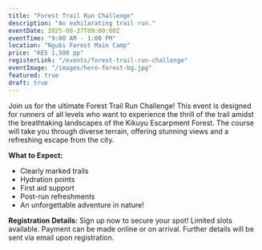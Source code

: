 ```yaml
---
title: "Forest Trail Run Challenge"
description: "An exhilarating trail run."
eventDate: 2025-08-27T09:00:00Z
eventTime: "9:00 AM - 1:00 PM"
location: "Ngubi Forest Main Camp"
price: "KES 1,500 pp"
registerLink: "/events/forest-trail-run-challenge"
eventImage: "/images/hero-forest-bg.jpg"
featured: true
draft: true
---
```


Join us for the ultimate Forest Trail Run Challenge! This event is designed for runners of all levels who want to experience the thrill of the trail amidst the breathtaking landscapes of the Kikuyu Escarpment Forest. The course will take you through diverse terrain, offering stunning views and a refreshing escape from the city.

**What to Expect:**
* Clearly marked trails
* Hydration points
* First aid support
* Post-run refreshments
* An unforgettable adventure in nature!

**Registration Details:**
Sign up now to secure your spot! Limited slots available. Payment can be made online or on arrival. Further details will be sent via email upon registration.